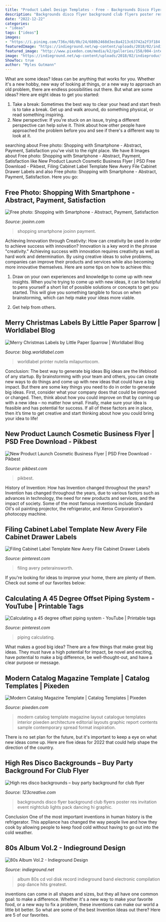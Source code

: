 ```yaml
---
title: "Product Label Design Templates - Free - Backgrounds Disco Flyer Background Club Flyers Poster Res Invitation Event Nightclub Lights Pack Dancing Hi Graphic"
description: "Backgrounds disco flyer background club flyers poster res invitation event nightclub lights pack dancing hi graphic"
date: "2022-12-22"
categories:
- "ideas"
tags: ["ideas"]
images:
- "https://i.pinimg.com/736x/68/0b/24/680b2468d3ec8a4213c63742a2f3f184.jpg"
featuredImage: "https://indieground.net/wp-content/uploads/2018/02/indieproduct_80svol2_album_disk_main-800x800.png"
featured_image: "http://www.pixeden.com/media/k2/galleries/158/004-interior-design-modern-architecture-catalogue-template.jpg"
image: "https://indieground.net/wp-content/uploads/2018/02/indieproduct_80svol2_album_disk_main-800x800.png"
ShowToc: true
author: "Myles Gutmann"
---
```



What are some ideas?
Ideas can be anything that works for you. Whether it's a new hobby, new way of looking at things, or a new way to approach an old problem, there are endless possibilities out there. But what are some ideas? Here are eight ideas to get you started: 
1. Take a break: Sometimes the best way to clear your head and start fresh is to take a break. Get up and walk around, do something physical, or read something inspiring. 
2. New perspective: If you're stuck on an issue, trying a different perspective can help solve it. Think about how other people have approached the problem before you and see if there's a different way to look at it. 

	

		
searching about Free photo: Shopping with Smartphone - Abstract, Payment, Satisfaction you've visit to the right place. We have 8 Images about Free photo: Shopping with Smartphone - Abstract, Payment, Satisfaction like New Product Launch Cosmetic Business Flyer | PSD Free Download - Pikbest, Filing Cabinet Label Template New Avery File Cabinet Drawer Labels and also Free photo: Shopping with Smartphone - Abstract, Payment, Satisfaction. Here you go:
		
    
## Free Photo: Shopping With Smartphone - Abstract, Payment, Satisfaction

<img loading=lazy src="https://jooinn.com/images/shopping-with-smartphone-5.jpg" onerror="this.onerror=null;this.src='https://tse3.mm.bing.net/th?id=OIP.df8bcqyhqdqbLuq8lQjD9AHaE8&amp;pid=15.1';" alt="Free photo: Shopping with Smartphone - Abstract, Payment, Satisfaction">

_Source: jooinn.com_

>shopping smartphone jooinn payment. 

	

Achieving Innovation through Creativity: How can creativity be used in order to achieve success with innovation?
Innovation is a key word in the phrase "creativity." Achieving success with innovation requires creativity as well as hard work and determination. By using creative ideas to solve problems, companies can improve their products and services while also becoming more innovative themselves. Here are some tips on how to achieve this: 
1. Draw on your own experiences and knowledge to come up with new insights. When you’re trying to come up with new ideas, it can be helpful to pens yourself a short list of possible solutions or concepts to get you started. This will give you something tangible to focus on when brainstorming, which can help make your ideas more viable. 

2. Get help from others.

    
## Merry Christmas Labels By Little Paper Sparrow | Worldlabel Blog

<img loading=lazy src="https://blog.worldlabel.com/wp-content/myfiles/2013/12/holiday-labels.jpg" onerror="this.onerror=null;this.src='https://tse1.mm.bing.net/th?id=OIP.joq3m_mlSLyAlb8JVOGEHAHaKd&amp;pid=15.1';" alt="Merry Christmas Labels by Little Paper Sparrow | Worldlabel Blog">

_Source: blog.worldlabel.com_

>worldlabel printer nutella milapuntocom. 

	

Conclusion: The best way to generate big ideas
Big ideas are the lifeblood of any startup. By brainstorming with your team and others, you can create new ways to do things and come up with new ideas that could have a big impact. But there are some key things you need to do in order to generate big ideas. First, consider what your company does that could be improved or changed. Then, think about how you could improve on that by coming up with a new idea – no matter how small. Finally, make sure your idea is feasible and has potential for success. If all of these factors are in place, then it’s time to get creative and start thinking about how you could bring your idea to life!

    
## New Product Launch Cosmetic Business Flyer | PSD Free Download - Pikbest

<img loading=lazy src="https://img.pikbest.com/01/42/59/47WpIkbEsTV8c.jpg-0.jpg!bw700" onerror="this.onerror=null;this.src='https://tse3.mm.bing.net/th?id=OIP.rsBIvo7oZA2KdcabftRN5gHaLJ&amp;pid=15.1';" alt="New Product Launch Cosmetic Business Flyer | PSD Free Download - Pikbest">

_Source: pikbest.com_

>pikbest. 

	

History of Invention: How has Invention changed throughout the years?
Invention has changed throughout the years, due to various factors such as advances in technology, the need for new products and services, and the impact of society. Some of the most famous inventions include Standard Oil's oil painting projector, the refrigerator, and Xerox Corporation's photocopy machine.

    
## Filing Cabinet Label Template New Avery File Cabinet Drawer Labels

<img loading=lazy src="https://i.pinimg.com/736x/d5/ce/40/d5ce40feea19763c73a747c67eed6dbf.jpg" onerror="this.onerror=null;this.src='https://tse4.mm.bing.net/th?id=OIP.FCZDzKg-J4E3q3DbZ0KfOAHaJ4&amp;pid=15.1';" alt="Filing Cabinet Label Template New Avery File Cabinet Drawer Labels">

_Source: pinterest.com_

>filing avery peterainsworth. 

	

If you're looking for ideas to improve your home, there are plenty of them. Check out some of our favorites below: 

    
## Calculating A 45 Degree Offset Piping System - YouTube | Printable Tags

<img loading=lazy src="https://i.pinimg.com/736x/68/0b/24/680b2468d3ec8a4213c63742a2f3f184.jpg" onerror="this.onerror=null;this.src='https://tse2.mm.bing.net/th?id=OIP.beW-ySHf5HK_QhlEK0HphgHaEK&amp;pid=15.1';" alt="Calculating a 45 degree offset piping system - YouTube | Printable tags">

_Source: pinterest.com_

>piping calculating. 

	

What makes a good big idea?
There are a few things that make great big ideas. They must have a high potential for impact, be novel and exciting, have potential to make a big difference, be well-thought-out, and have a clear purpose or message.

    
## Modern Catalog Magazine Template | Catalog Templates | Pixeden

<img loading=lazy src="http://www.pixeden.com/media/k2/galleries/158/004-interior-design-modern-architecture-catalogue-template.jpg" onerror="this.onerror=null;this.src='https://tse4.mm.bing.net/th?id=OIP.namVsA4aBmP-PXvfxULInwHaD7&amp;pid=15.1';" alt="Modern Catalog Magazine Template | Catalog Templates | Pixeden">

_Source: pixeden.com_

>modern catalog template magazine layout catalogue templates interior pixeden architecture editorial layouts graphic report contents sample contemporary spread format inspiration. 

	

There is no set plan for the future, but it's important to keep a eye on what new ideas come up. Here are five ideas for 2022 that could help shape the direction of the country.

    
## High Res Disco Backgrounds – Buy Party Background For Club Flyer

<img loading=lazy src="https://www.123creative.com/2903-thickbox/disco-backgrounds-pack.jpg" onerror="this.onerror=null;this.src='https://tse3.mm.bing.net/th?id=OIP.KBJahfrDUUF3inektBKUGQHaGL&amp;pid=15.1';" alt="High res disco backgrounds – buy party background for club flyer">

_Source: 123creative.com_

>backgrounds disco flyer background club flyers poster res invitation event nightclub lights pack dancing hi graphic. 

	

Conclusion
One of the most important inventions in human history is the refrigerator. This appliance has changed the way people live and how they cook by allowing people to keep food cold without having to go out into the cold weather.

    
## 80s Album Vol.2 - Indieground Design

<img loading=lazy src="https://indieground.net/wp-content/uploads/2018/02/indieproduct_80svol2_album_disk_main-800x800.png" onerror="this.onerror=null;this.src='https://tse3.mm.bing.net/th?id=OIP.s2IFPa19zqPYgEbkpIEOigHaHa&amp;pid=15.1';" alt="80s Album Vol.2 - Indieground Design">

_Source: indieground.net_

>album 80s cd vol disk record indieground band electronic compilation pop dance hits greatest. 

	

inventions can come in all shapes and sizes, but they all have one common goal: to make a difference. Whether it's a new way to make your favorite food, or a new way to fix a problem, these inventions can make our world a little bit better. So what are some of the best Invention Ideas out there? Here are 5 of our favorites.

